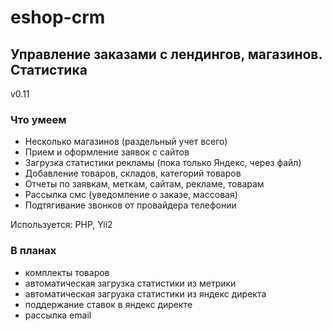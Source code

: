 # eshop-crm
## Управлениe заказами с лендингов, магазинов. Статистика
v0.11
### Что умеем
* Несколько магазинов (раздельный учет всего)  
* Прием и оформление заявок с сайтов   
* Загрузка статистики рекламы (пока только Яндекс, через файл)  
* Добавление товаров, складов, категорий товаров  
* Отчеты по заявкам, меткам, сайтам, рекламе, товарам 
* Рассылка смс (уведомление о заказе, массовая)
* Подтягивание звонков от провайдера телефонии

Используется: PHP, Yii2

### В планах
* комплекты товаров  
* автоматическая загрузка статистики из метрики  
* автоматическая загрузка статистики из яндекс директа  
* поддержание ставок в яндекс директе
* рассылка email
